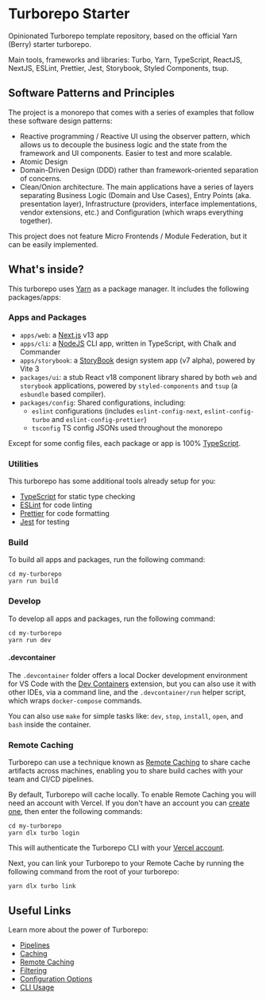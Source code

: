 # Turborepo Starter

Opinionated Turborepo template repository, based on the official Yarn (Berry) starter turborepo.

Main tools, frameworks and libraries: Turbo, Yarn, TypeScript, ReactJS, NextJS, ESLint, Prettier, Jest, Storybook, Styled Components, tsup.

## Software Patterns and Principles

The project is a monorepo that comes with a series of examples that follow these software design patterns:

- Reactive programming / Reactive UI using the observer pattern, which allows us to decouple the business logic and the state from the framework and UI components. Easier to test and more scalable.
- Atomic Design
- Domain-Driven Design (DDD) rather than framework-oriented separation of concerns.
- Clean/Onion architecture. The main applications have a series of layers separating Business Logic (Domain and Use Cases), Entry Points (aka. presentation layer), Infrastructure (providers, interface implementations, vendor extensions, etc.) and Configuration (which wraps everything together).

This project does not feature Micro Frontends / Module Federation, but it can be easily implemented.

## What's inside?

This turborepo uses [Yarn](https://yarnpkg.com/) as a package manager. It includes the following packages/apps:

### Apps and Packages

- `apps/web`: a [Next.js](https://nextjs.org/) v13 app
- `apps/cli`: a [NodeJS](https://nodejs.org/) CLI app, written in TypeScript, with Chalk and Commander
- `apps/storybook`: a [StoryBook](https://storybook.js.org/) design system app (v7 alpha), powered by Vite 3
- `packages/ui`: a stub React v18 component library shared by both `web` and `storybook` applications, powered by `styled-components` and `tsup` (a `esbundle` based compiler).
- `packages/config`: Shared configurations, including:
  - `eslint` configurations (includes `eslint-config-next`, `eslint-config-turbo` and `eslint-config-prettier`)
  - `tsconfig` TS config JSONs used throughout the monorepo

Except for some config files, each package or app is 100% [TypeScript](https://www.typescriptlang.org/).

### Utilities

This turborepo has some additional tools already setup for you:

- [TypeScript](https://www.typescriptlang.org/) for static type checking
- [ESLint](https://eslint.org/) for code linting
- [Prettier](https://prettier.io) for code formatting
- [Jest](https://jestjs.io) for testing

### Build

To build all apps and packages, run the following command:

```
cd my-turborepo
yarn run build
```

### Develop

To develop all apps and packages, run the following command:

```
cd my-turborepo
yarn run dev
```

#### .devcontainer

The `.devcontainer` folder offers a local Docker development environment for VS Code with the [Dev Containers](https://containers.dev/) extension, but you can also use it with other IDEs, via a command line, and the `.devcontainer/run` helper script, which wraps `docker-compose` commands.

You can also use `make` for simple tasks like: `dev`, `stop`, `install`, `open`, and `bash` inside the container.

### Remote Caching

Turborepo can use a technique known as [Remote Caching](https://turbo.build/repo/docs/core-concepts/remote-caching) to share cache artifacts across machines, enabling you to share build caches with your team and CI/CD pipelines.

By default, Turborepo will cache locally. To enable Remote Caching you will need an account with Vercel. If you don't have an account you can [create one](https://vercel.com/signup), then enter the following commands:

```
cd my-turborepo
yarn dlx turbo login
```

This will authenticate the Turborepo CLI with your [Vercel account](https://vercel.com/docs/concepts/personal-accounts/overview).

Next, you can link your Turborepo to your Remote Cache by running the following command from the root of your turborepo:

```
yarn dlx turbo link
```

## Useful Links

Learn more about the power of Turborepo:

- [Pipelines](https://turbo.build/repo/docs/core-concepts/monorepos/running-tasks)
- [Caching](https://turbo.build/repo/docs/core-concepts/caching)
- [Remote Caching](https://turbo.build/repo/docs/core-concepts/remote-caching)
- [Filtering](https://turbo.build/repo/docs/core-concepts/monorepos/filtering)
- [Configuration Options](https://turbo.build/repo/docs/reference/configuration)
- [CLI Usage](https://turbo.build/repo/docs/reference/command-line-reference)
